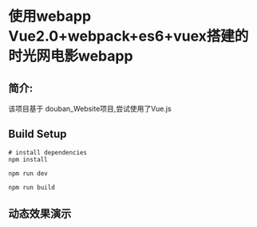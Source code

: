 
使用webapp Vue2.0+webpack+es6+vuex搭建的时光网电影webapp
====
简介:
---
该项目基于 douban_Website项目,尝试使用了Vue.js
  
Build Setup
---
```
# install dependencies
npm install

npm run dev

npm run build
```

动态效果演示
---


